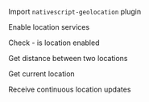 Import `nativescript-geolocation` plugin
<snippet id='import-geolocation-plugin'/>

Enable location services
<snippet id="enable-location-services"/>

Check - is location enabled
<snippet id="check-is-service-enabled"/>

Get distance between two locations
<snippet id="get-distance"/>

Get current location
<snippet id="get-current-location"/>

Receive continuous location updates
<snippet id="location-monitoring"/>